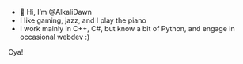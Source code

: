 - 👋 Hi, I’m @AlkaliDawn
- I like gaming, jazz, and I play the piano
- I work mainly in C++, C#, but know a bit of Python, and engage in occasional webdev :)

Cya!
